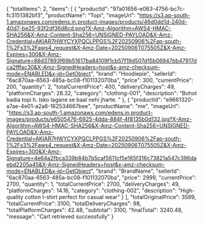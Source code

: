{
    "totalItems": 2,
    "items": [
        {
            "productId": "97a01656-e063-4756-bc7c-fc3151382bf3",
            "productName": "Topi",
            "imageUrl": "https://s3.ap-south-1.amazonaws.com/edens.in.product-images/products/46d0dd1d-240d-40d7-be25-93f2df36d8cd.png?X-Amz-Algorithm=AWS4-HMAC-SHA256&X-Amz-Content-Sha256=UNSIGNED-PAYLOAD&X-Amz-Credential=AKIAR7HWYCYXPQCLPPGS%2F20250906%2Fap-south-1%2Fs3%2Faws4_request&X-Amz-Date=20250906T075505Z&X-Amz-Expires=300&X-Amz-Signature=88d37893f69b51617ba84109f1cb57f19d507d15b06947bb47917dca2fffac30&X-Amz-SignedHeaders=host&x-amz-checksum-mode=ENABLED&x-id=GetObject",
            "brand": "Hoodiepie",
            "sellerId": "6ac870aa-6563-485a-bc08-f101132070ba",
            "price": 300,
            "currentPrice": 200,
            "quantity": 2,
            "totalCurrentPrice": 400,
            "deliveryCharges": 49,
            "platformCharges": 28.32,
            "category": "clothing-001",
            "description": "Bohot badia topi h. Isko lagane se baal nehi jharte. "
        },
        {
            "productId": "e9661320-a7ae-4e01-a2a8-162534667bee",
            "productName": "me",
            "imageUrl": "https://s3.ap-south-1.amazonaws.com/edens.in.product-images/products/e6505476-6925-4dda-884f-4f8135b0d132.jpg?X-Amz-Algorithm=AWS4-HMAC-SHA256&X-Amz-Content-Sha256=UNSIGNED-PAYLOAD&X-Amz-Credential=AKIAR7HWYCYXPQCLPPGS%2F20250906%2Fap-south-1%2Fs3%2Faws4_request&X-Amz-Date=20250906T075505Z&X-Amz-Expires=300&X-Amz-Signature=4e64a2fbca339b84b7b5caf5611cf5e165f316c73821a547c396daebd2205a45&X-Amz-SignedHeaders=host&x-amz-checksum-mode=ENABLED&x-id=GetObject",
            "brand": "BrandName",
            "sellerId": "6ac870aa-6563-485a-bc08-f101132070ba",
            "price": 2999,
            "currentPrice": 2700,
            "quantity": 1,
            "totalCurrentPrice": 2700,
            "deliveryCharges": 49,
            "platformCharges": 14.16,
            "category": "clothing-002",
            "description": "High-quality cotton t-shirt perfect for casual wear"
        }
    ],
    "totalOriginalPrice": 3599,
    "totalCurrentPrice": 3100,
    "totalDeliveryCharges": 98,
    "totalPlatformCharges": 42.48,
    "subtotal": 3100,
    "finalTotal": 3240.48,
    "message": "Cart retrieved successfully"
}
